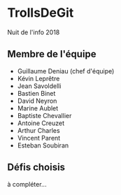 # TrollsDeGit
Nuit de l'info 2018

## Membre de l'équipe
* Guillaume Deniau (chef d'équipe)
* Kévin Leprêtre
* Jean Savoldelli
* Bastien Binet
* David Neyron
* Marine Aublet
* Baptiste Chevallier
* Antoine Creuzet
* Arthur Charles
* Vincent Parent
* Esteban Soubiran

## Défis choisis

à compléter...
